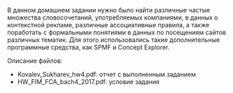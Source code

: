 В данном домашнем задании нужно было найти различные частые множества словосочетаний, употребляемых компаниями, в данных о контекстной рекламе, различные ассоциативные правила, а также поработать с формальными понятиями в данных по посещениям сайтов различных тематик. Для этого использовались такие дополнительные программные средства, как SPMF и Concept Explorer.

Описание файлов:

- Kovalev_Sukharev_hw4.pdf: отчет с выполненным заданием
- HW_FIM_FCA_bach4_2017.pdf: условие задания
